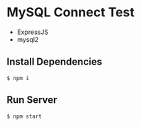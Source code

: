 # MySQL Connect Test

- ExpressJS
- mysql2

## Install Dependencies

```
$ npm i
```

## Run Server

```
$ npm start
```
